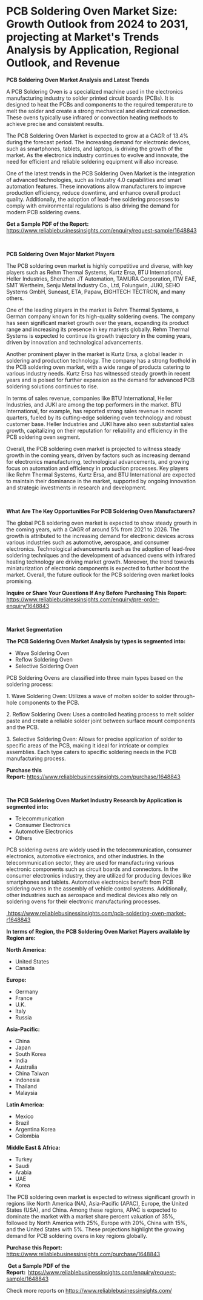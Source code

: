 <p><h1>PCB Soldering Oven Market Size: Growth Outlook from 2024 to 2031, projecting at Market's Trends Analysis by Application, Regional Outlook, and Revenue</h1></p><p><strong>PCB Soldering Oven Market Analysis and Latest Trends</strong></p>
<p><p>A PCB Soldering Oven is a specialized machine used in the electronics manufacturing industry to solder printed circuit boards (PCBs). It is designed to heat the PCBs and components to the required temperature to melt the solder and create a strong mechanical and electrical connection. These ovens typically use infrared or convection heating methods to achieve precise and consistent results.</p><p>The PCB Soldering Oven Market is expected to grow at a CAGR of 13.4% during the forecast period. The increasing demand for electronic devices, such as smartphones, tablets, and laptops, is driving the growth of the market. As the electronics industry continues to evolve and innovate, the need for efficient and reliable soldering equipment will also increase.</p><p>One of the latest trends in the PCB Soldering Oven Market is the integration of advanced technologies, such as Industry 4.0 capabilities and smart automation features. These innovations allow manufacturers to improve production efficiency, reduce downtime, and enhance overall product quality. Additionally, the adoption of lead-free soldering processes to comply with environmental regulations is also driving the demand for modern PCB soldering ovens.</p></p>
<p><strong>Get a Sample PDF of the Report:&nbsp;</strong> <a href="https://www.reliablebusinessinsights.com/enquiry/request-sample/1648843">https://www.reliablebusinessinsights.com/enquiry/request-sample/1648843</a></p>
<p>&nbsp;</p>
<p><strong>PCB Soldering Oven Major Market Players</strong></p>
<p><p>The PCB soldering oven market is highly competitive and diverse, with key players such as Rehm Thermal Systems, Kurtz Ersa, BTU International, Heller Industries, Shenzhen JT Automation, TAMURA Corporation, ITW EAE, SMT Wertheim, Senju Metal Industry Co., Ltd, Folungwin, JUKI, SEHO Systems GmbH, Suneast, ETA, Papaw, EIGHTECH TECTRON, and many others. </p><p>One of the leading players in the market is Rehm Thermal Systems, a German company known for its high-quality soldering ovens. The company has seen significant market growth over the years, expanding its product range and increasing its presence in key markets globally. Rehm Thermal Systems is expected to continue its growth trajectory in the coming years, driven by innovation and technological advancements.</p><p>Another prominent player in the market is Kurtz Ersa, a global leader in soldering and production technology. The company has a strong foothold in the PCB soldering oven market, with a wide range of products catering to various industry needs. Kurtz Ersa has witnessed steady growth in recent years and is poised for further expansion as the demand for advanced PCB soldering solutions continues to rise.</p><p>In terms of sales revenue, companies like BTU International, Heller Industries, and JUKI are among the top performers in the market. BTU International, for example, has reported strong sales revenue in recent quarters, fueled by its cutting-edge soldering oven technology and robust customer base. Heller Industries and JUKI have also seen substantial sales growth, capitalizing on their reputation for reliability and efficiency in the PCB soldering oven segment.</p><p>Overall, the PCB soldering oven market is projected to witness steady growth in the coming years, driven by factors such as increasing demand for electronics manufacturing, technological advancements, and growing focus on automation and efficiency in production processes. Key players like Rehm Thermal Systems, Kurtz Ersa, and BTU International are expected to maintain their dominance in the market, supported by ongoing innovation and strategic investments in research and development.</p></p>
<p>&nbsp;</p>
<p><strong>What Are The Key Opportunities For PCB Soldering Oven Manufacturers?</strong></p>
<p><p>The global PCB soldering oven market is expected to show steady growth in the coming years, with a CAGR of around 5% from 2021 to 2026. The growth is attributed to the increasing demand for electronic devices across various industries such as automotive, aerospace, and consumer electronics. Technological advancements such as the adoption of lead-free soldering techniques and the development of advanced ovens with infrared heating technology are driving market growth. Moreover, the trend towards miniaturization of electronic components is expected to further boost the market. Overall, the future outlook for the PCB soldering oven market looks promising.</p></p>
<p><strong>Inquire or Share Your Questions If Any Before Purchasing This Report:</strong> <a href="https://www.reliablebusinessinsights.com/enquiry/pre-order-enquiry/1648843">https://www.reliablebusinessinsights.com/enquiry/pre-order-enquiry/1648843</a></p>
<p>&nbsp;</p>
<p><strong>Market Segmentation</strong></p>
<p><strong>The PCB Soldering Oven Market Analysis by types is segmented into:</strong></p>
<p><ul><li>Wave Soldering Oven</li><li>Reflow Soldering Oven</li><li>Selective Soldering Oven</li></ul></p>
<p><p>PCB Soldering Ovens are classified into three main types based on the soldering process: </p><p>1. Wave Soldering Oven: Utilizes a wave of molten solder to solder through-hole components to the PCB.</p><p>  </p><p>2. Reflow Soldering Oven: Uses a controlled heating process to melt solder paste and create a reliable solder joint between surface mount components and the PCB.</p><p>  </p><p>3. Selective Soldering Oven: Allows for precise application of solder to specific areas of the PCB, making it ideal for intricate or complex assemblies. Each type caters to specific soldering needs in the PCB manufacturing process.</p></p>
<p><strong>Purchase this Report:&nbsp;</strong><a href="https://www.reliablebusinessinsights.com/purchase/1648843">https://www.reliablebusinessinsights.com/purchase/1648843</a></p>
<p>&nbsp;</p>
<p><strong>The PCB Soldering Oven Market Industry Research by Application is segmented into:</strong></p>
<p><ul><li>Telecommunication</li><li>Consumer Electronics</li><li>Automotive Electronics</li><li>Others</li></ul></p>
<p><p>PCB soldering ovens are widely used in the telecommunication, consumer electronics, automotive electronics, and other industries. In the telecommunication sector, they are used for manufacturing various electronic components such as circuit boards and connectors. In the consumer electronics industry, they are utilized for producing devices like smartphones and tablets. Automotive electronics benefit from PCB soldering ovens in the assembly of vehicle control systems. Additionally, other industries such as aerospace and medical devices also rely on soldering ovens for their electronic manufacturing processes.</p></p>
<p><a href="https://www.reliablebusinessinsights.com/pcb-soldering-oven-market-r1648843">&nbsp;https://www.reliablebusinessinsights.com/pcb-soldering-oven-market-r1648843</a></p>
<p><strong>In terms of Region, the PCB Soldering Oven Market Players available by Region are:</strong></p>
<p>
    <p> <strong> North America: </strong>
        <ul>
            <li>United States</li>
            <li>Canada</li>
        </ul>
        </p> 
    <p> <strong> Europe: </strong>
        <ul>
            <li>Germany</li>
            <li>France</li>
            <li>U.K.</li>
            <li>Italy</li>
            <li>Russia</li>
        </ul>
        </p> 
    <p> <strong> Asia-Pacific: </strong>
        <ul>
            <li>China</li>
            <li>Japan</li>
            <li>South Korea</li>
            <li>India</li>
            <li>Australia</li>
            <li>China Taiwan</li>
            <li>Indonesia</li>
            <li>Thailand</li>
            <li>Malaysia</li>
        </ul>
        </p> 
    <p> <strong> Latin America: </strong>
        <ul>
            <li>Mexico</li>
            <li>Brazil</li>
            <li>Argentina Korea</li>
            <li>Colombia</li>
        </ul>
        </p> 
    <p> <strong> Middle East & Africa: </strong>
        <ul>
            <li>Turkey</li>
            <li>Saudi</li>
            <li>Arabia</li>
            <li>UAE</li>
            <li>Korea</li>
        </ul>
    </p>
    </p>
<p><p>The PCB soldering oven market is expected to witness significant growth in regions like North America (NA), Asia-Pacific (APAC), Europe, the United States (USA), and China. Among these regions, APAC is expected to dominate the market with a market share percent valuation of 35%, followed by North America with 25%, Europe with 20%, China with 15%, and the United States with 5%. These projections highlight the growing demand for PCB soldering ovens in key regions globally.</p></p>
<p><strong>Purchase this Report: </strong><a href="https://www.reliablebusinessinsights.com/purchase/1648843">https://www.reliablebusinessinsights.com/purchase/1648843</a></p>
<p>&nbsp;<strong>Get a Sample PDF of the Report:&nbsp;&nbsp;</strong><a href="https://www.reliablebusinessinsights.com/enquiry/request-sample/1648843">https://www.reliablebusinessinsights.com/enquiry/request-sample/1648843</a></p>
<p><strong></strong></p>
<p>Check more reports on <a href="https://www.reliablebusinessinsights.com/">https://www.reliablebusinessinsights.com/</a></p>